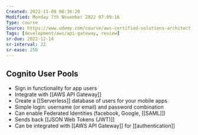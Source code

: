 ```yaml
---
Created: 2022-11-08 08:36:20
Modified: Monday 7th November 2022 07:09:16
Type: course
Source: https://www.udemy.com/course/aws-certified-solutions-architect-associate-saa-c01/?xref=E0Aed11STH4LPUQvCz0GJFABTmM=
Tags: [development/aws/api-gateway, review]
sr-due: 2022-12-14
sr-interval: 22
sr-ease: 250
---
```


## Cognito User Pools

- Sign in functionality for app users
- Integrate with [[AWS API Gateway]]
- Create a [[Serverless]] database of users for your mobile apps
- Simple login: username (or email) and password combination
- Can enable Federated Identities (facebook, Google, [[SAML]])
- Sends back [[JSON Web Tokens (JWT)]]
- Can be integrated with [[AWS API Gateway]] for [[authentication]]